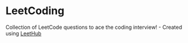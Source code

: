 # LeetCoding
Collection of LeetCode questions to ace the coding interview! - Created using [LeetHub](https://github.com/QasimWani/LeetHub)
